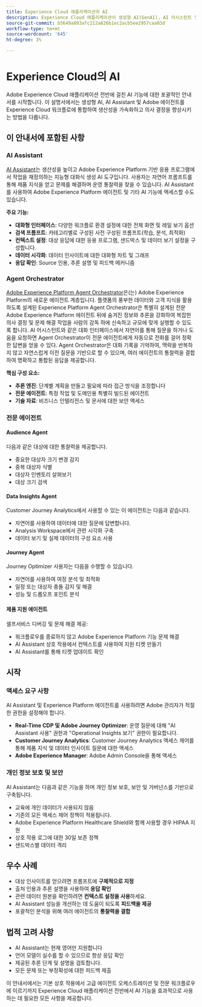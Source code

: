 ```yaml
---
title: Experience Cloud 애플리케이션의 AI
description: Experience Cloud 애플리케이션이 생성형 AI(GenAI), AI 어시스턴트 및 에이전틱 AI를 어떻게 사용하는지 알아봅니다.
source-git-commit: b5649a893afc212a826b1ec2acb5ee2957caa03d
workflow-type: tm+mt
source-wordcount: '645'
ht-degree: 3%

---
```


# Experience Cloud의 AI

Adobe Experience Cloud 애플리케이션 전반에 걸친 AI 기능에 대한 포괄적인 안내서를 시작합니다. 이 설명서에서는 생성형 AI, AI Assistant 및 Adobe 에이전트를 Experience Cloud 워크플로에 통합하여 생산성을 가속화하고 의사 결정을 향상시키는 방법을 다룹니다.

## 이 안내서에 포함된 사항

### AI Assistant

[AI Assistant](./ai-assistant/ai-assistant-ui.md)는 생산성을 높이고 Adobe Experience Platform 기반 응용 프로그램에서 작업을 재정의하는 지능형 대화식 생성 AI 도구입니다. 사용자는 자연어 프롬프트를 통해 제품 지식을 얻고 문제를 해결하며 운영 통찰력을 찾을 수 있습니다. AI Assistant를 사용하여 Adobe Experience Platform 에이전트 및 기타 AI 기능에 액세스할 수도 있습니다.

**주요 기능:**

- **대화형 인터페이스**: 다양한 워크플로 환경 설정에 대한 전체 화면 및 레일 보기 옵션
- **검색 프롬프트**: 카테고리별로 구성된 사전 구성된 프롬프트(학습, 분석, 최적화)
- **컨텍스트 설정**: 대상 응답에 대한 응용 프로그램, 샌드박스 및 데이터 보기 설정을 구성합니다.
- **데이터 시각화**: 데이터 인사이트에 대한 대화형 차트 및 그래프
- **응답 확인**: Source 인용, 추론 설명 및 피드백 메커니즘

### Agent Orchestrator

[Adobe Experience Platform Agent Orchestrator](./agents/agent-orchestrator.md)은(는) Adobe Experience Platform의 새로운 에이전트 계층입니다. 플랫폼의 풍부한 데이터와 고객 지식을 활용하도록 설계된 Experience Platform Agent Orchestrator은 특별히 설계된 전문 Adobe Experience Platform 에이전트 뒤에 숨겨진 정보와 추론을 강화하여 복잡한 의사 결정 및 문제 해결 작업을 사람의 감독 하에 신속하고 규모에 맞게 실행할 수 있도록 합니다. AI 어시스턴트와 같은 대화 인터페이스에서 자연어를 통해 질문을 하거나 도움을 요청하면 Agent Orchestrator이 전문 에이전트에게 자동으로 전화를 걸어 정확한 답변을 얻을 수 있다. Agent Orchestrator은 대화 기록을 기억하여, 맥락을 반복하지 않고 자연스럽게 이전 질문을 기반으로 할 수 있으며, 여러 에이전트의 통찰력을 결합하여 명확하고 통합된 응답을 제공합니다.

**핵심 구성 요소:**

- **추론 엔진**: 단계별 계획을 만들고 필요에 따라 접근 방식을 조정합니다
- **전문 에이전트**: 특정 작업 및 도메인용 특별히 빌드된 에이전트
- **기술 자료**: 비즈니스 인텔리전스 및 문서에 대한 보안 액세스

### 전문 에이전트

#### Audience Agent

다음과 같은 대상에 대한 통찰력을 제공합니다.

- 중요한 대상자 크기 변경 감지
- 중복 대상자 식별
- 대상자 인벤토리 살펴보기
- 대상 크기 검색

#### Data Insights Agent

Customer Journey Analytics에서 사용할 수 있는 이 에이전트는 다음과 같습니다.

- 자연어를 사용하여 데이터에 대한 질문에 답변합니다.
- Analysis Workspace에서 관련 시각화 구축
- 데이터 보기 및 실제 데이터의 구성 요소 사용

#### Journey Agent

Journey Optimizer 사용자는 다음을 수행할 수 있습니다.

- 자연어를 사용하여 여정 분석 및 최적화
- 일정 또는 대상자 충돌 감지 및 해결
- 성능 및 드롭오프 포인트 분석

#### 제품 지원 에이전트

셀프서비스 디버깅 및 문제 해결 제공:

- 워크플로우를 종료하지 않고 Adobe Experience Platform 기능 문제 해결
- AI Assistant 상호 작용에서 컨텍스트를 사용하여 지원 티켓 만들기
- AI Assistant를 통해 티켓 업데이트 확인

## 시작

### 액세스 요구 사항

AI Assistant 및 Experience Platform 에이전트를 사용하려면 Adobe 관리자가 적절한 권한을 설정해야 합니다.

- **Real-Time CDP 및 Adobe Journey Optimizer**: 운영 질문에 대해 &quot;AI Assistant 사용&quot; 권한과 &quot;Operational Insights 보기&quot; 권한이 필요합니다.
- **Customer Journey Analytics**: Customer Journey Analytics 액세스 제어를 통해 제품 지식 및 데이터 인사이트 질문에 대한 액세스
- **Adobe Experience Manager**: Adobe Admin Console을 통해 액세스

### 개인 정보 보호 및 보안

AI Assistant는 다음과 같은 기능을 하며 개인 정보 보호, 보안 및 거버넌스를 기반으로 구축됩니다.

- 교육에 개인 데이터가 사용되지 않음
- 기존의 모든 액세스 제어 정책이 적용됩니다.
- Adobe Experience Platform Healthcare Shield와 함께 사용할 경우 HIPAA 지원
- 상호 작용 로그에 대한 30일 보존 정책
- 샌드박스별 데이터 격리

## 우수 사례

- 대상 인사이트를 얻으려면 프롬프트에 **구체적으로 지정**
- 출처 인용과 추론 설명을 사용하여 **응답 확인**
- 관련 데이터 원본을 확인하려면 **컨텍스트 설정을 사용**&#x200B;하세요.
- AI Assistant 성능을 개선하는 데 도움이 되도록 **피드백을 제공**
- 포괄적인 분석을 위해 여러 에이전트의 **통찰력을 결합**

## 법적 고려 사항

- AI Assistant는 현재 영어만 지원합니다
- 언어 모델이 실수를 할 수 있으므로 항상 응답 확인
- 제공된 추론 단계 및 설명을 검토합니다.
- 모든 문제 또는 부정확성에 대한 피드백 제출

이 안내서에서는 기본 상호 작용에서 고급 에이전트 오케스트레이션 및 전문 워크플로우에 이르기까지 Experience Cloud 애플리케이션 전반에서 AI 기능을 효과적으로 사용하는 데 필요한 모든 사항을 제공합니다.
